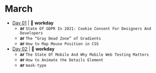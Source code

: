 # March

- [Day 01](03-01-2021.md) | :construction_worker: **workday**
  - **ar** `State Of GDPR In 2021: Cookie Consent For Designers And Developers`
  - **ar** `The “Gray Dead Zone” of Gradients`
  - **ar** `How to Map Mouse Position in CSS`
- [Day 02](03-02-2021.md) | :construction_worker: **workday**
  - **ar** `The State Of Mobile And Why Mobile Web Testing Matters`
  - **ar** `How to Animate the Details Element`
  - **ar** `mask-type`
